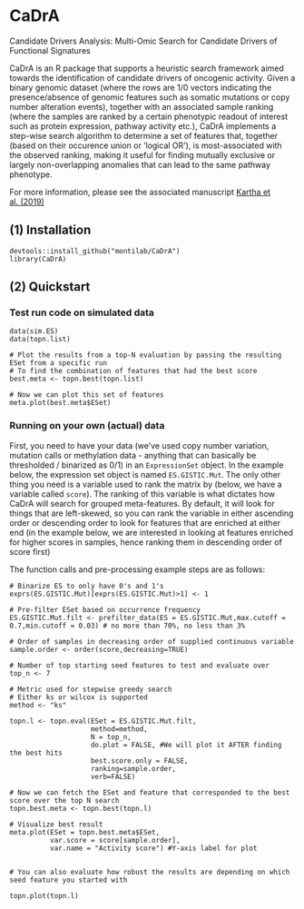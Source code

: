 
<!-- README.md is generated from README.Rmd. Please edit that file -->

# CaDrA

Candidate Drivers Analysis: Multi-Omic Search for Candidate Drivers of
Functional Signatures

CaDrA is an R package that supports a heuristic search framework aimed
towards the identification of candidate drivers of oncogenic activity.
Given a binary genomic dataset (where the rows are 1/0 vectors
indicating the presence/absence of genomic features such as somatic
mutations or copy number alteration events), together with an associated
sample ranking (where the samples are ranked by a certain phenotypic
readout of interest such as protein expression, pathway activity etc.),
CaDrA implements a step-wise search algorithm to determine a set of
features that, together (based on their occurence union or ‘logical
OR’), is most-associated with the observed ranking, making it useful for
finding mutually exclusive or largely non-overlapping anomalies that can
lead to the same pathway phenotype.

For more information, please see the associated manuscript [Kartha et
al. (2019)](https://www.frontiersin.org/articles/10.3389/fgene.2019.00121/full)

## (1) Installation

    devtools::install_github("montilab/CaDrA")
    library(CaDrA)

## (2) Quickstart

### Test run code on simulated data

    data(sim.ES)
    data(topn.list)

    # Plot the results from a top-N evaluation by passing the resulting ESet from a specific run
    # To find the combination of features that had the best score
    best.meta <- topn.best(topn.list)

    # Now we can plot this set of features
    meta.plot(best.meta$ESet)

### Running on your own (actual) data

First, you need to have your data (we’ve used copy number variation,
mutation calls or methylation data - anything that can basically be
thresholded / binarized as 0/1) in an `ExpressionSet` object. In the
example below, the expression set object is named `ES.GISTIC.Mut`. The
only other thing you need is a variable used to rank the matrix by
(below, we have a variable called `score`). The ranking of this variable
is what dictates how CaDrA will search for grouped meta-features. By
default, it will look for things that are left-skewed, so you can rank
the variable in either ascending order or descending order to look for
features that are enriched at either end (in the example below, we are
interested in looking at features enriched for higher scores in samples,
hence ranking them in descending order of score first)

The function calls and pre-processing example steps are as follows:

    # Binarize ES to only have 0's and 1's
    exprs(ES.GISTIC.Mut)[exprs(ES.GISTIC.Mut)>1] <- 1

    # Pre-filter ESet based on occurrence frequency
    ES.GISTIC.Mut.filt <- prefilter_data(ES = ES.GISTIC.Mut,max.cutoff = 0.7,min.cutoff = 0.03) # no more than 70%, no less than 3%

    # Order of samples in decreasing order of supplied continuous variable
    sample.order <- order(score,decreasing=TRUE)

    # Number of top starting seed features to test and evaluate over  
    top_n <- 7

    # Metric used for stepwise greedy search
    # Either ks or wilcox is supported
    method <- "ks"

    topn.l <- topn.eval(ESet = ES.GISTIC.Mut.filt, 
                        method=method,
                        N = top_n,
                        do.plot = FALSE, #We will plot it AFTER finding the best hits
                        best.score.only = FALSE,
                        ranking=sample.order,
                        verb=FALSE)

    # Now we can fetch the ESet and feature that corresponded to the best score over the top N search
    topn.best.meta <- topn.best(topn.l)

    # Visualize best result
    meta.plot(ESet = topn.best.meta$ESet,
              var.score = score[sample.order],
              var.name = "Activity score") #Y-axis label for plot


    # You can also evaluate how robust the results are depending on which seed feature you started with

    topn.plot(topn.l) 
